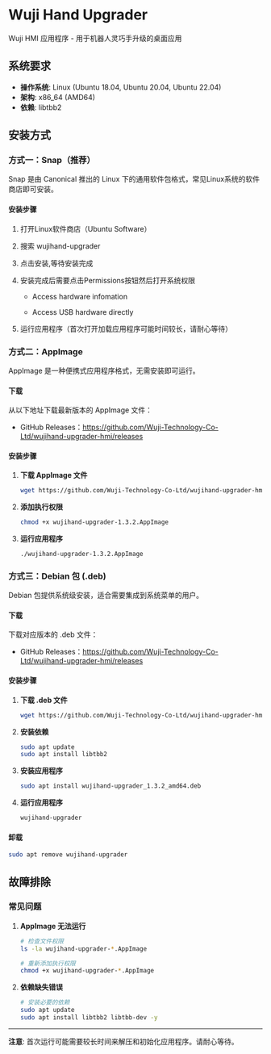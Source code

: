 # Wuji Hand Upgrader

Wuji HMI 应用程序 - 用于机器人灵巧手升级的桌面应用

## 系统要求

- **操作系统**: Linux (Ubuntu 18.04, Ubuntu 20.04, Ubuntu 22.04)
- **架构**: x86_64 (AMD64)
- **依赖**: libtbb2

## 安装方式

### 方式一：Snap（推荐）

Snap 是由 Canonical 推出的 Linux 下的通用软件包格式，常见Linux系统的软件商店即可安装。

#### 安装步骤

1. 打开Linux软件商店（Ubuntu Software）

2. 搜索 wujihand-upgrader

3. 点击安装,等待安装完成

4. 安装完成后需要点击Permissions按钮然后打开系统权限

   - Access hardware infomation

   - Access USB hardware directly

5. 运行应用程序（首次打开加载应用程序可能时间较长，请耐心等待）


### 方式二：AppImage

AppImage 是一种便携式应用程序格式，无需安装即可运行。

#### 下载
从以下地址下载最新版本的 AppImage 文件：
- GitHub Releases：https://github.com/Wuji-Technology-Co-Ltd/wujihand-upgrader-hmi/releases

#### 安装步骤

1. **下载 AppImage 文件**
   ```bash
   wget https://github.com/Wuji-Technology-Co-Ltd/wujihand-upgrader-hmi/releases/download/v1.3.2/wujihand-upgrader-1.3.2.AppImage
   ```

2. **添加执行权限**
   ```bash
   chmod +x wujihand-upgrader-1.3.2.AppImage
   ```

3. **运行应用程序**
   ```bash
   ./wujihand-upgrader-1.3.2.AppImage
   ```

### 方式三：Debian 包 (.deb)

Debian 包提供系统级安装，适合需要集成到系统菜单的用户。

#### 下载
下载对应版本的 .deb 文件：
- GitHub Releases：https://github.com/Wuji-Technology-Co-Ltd/wujihand-upgrader-hmi/releases

#### 安装步骤

1. **下载 .deb 文件**
   ```bash
   wget https://github.com/Wuji-Technology-Co-Ltd/wujihand-upgrader-hmi/releases/download/v1.3.2/wujihand-upgrader_1.3.2_amd64.deb
   ```

2. **安装依赖**
   ```bash
   sudo apt update
   sudo apt install libtbb2
   ```

3. **安装应用程序**
   ```bash
   sudo apt install wujihand-upgrader_1.3.2_amd64.deb
   ```

4. **运行应用程序**
   ```bash
   wujihand-upgrader
   ```

#### 卸载
```bash
sudo apt remove wujihand-upgrader
```

## 故障排除

### 常见问题

1. **AppImage 无法运行**
   ```bash
   # 检查文件权限
   ls -la wujihand-upgrader-*.AppImage
   
   # 重新添加执行权限
   chmod +x wujihand-upgrader-*.AppImage
   ```

2. **依赖缺失错误**
   ```bash
   # 安装必要的依赖
   sudo apt update
   sudo apt install libtbb2 libtbb-dev -y
   ```
---

**注意**: 首次运行可能需要较长时间来解压和初始化应用程序。请耐心等待。

